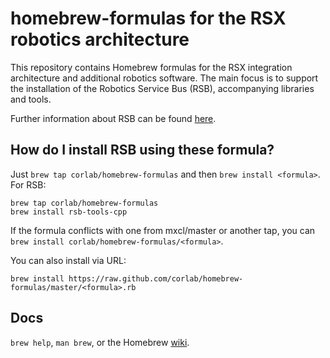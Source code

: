 homebrew-formulas for the RSX robotics architecture
===================================================

This repository contains Homebrew formulas for the RSX integration architecture and additional robotics software. 
The main focus is to support the installation of the Robotics Service Bus (RSB), accompanying libraries and tools.  

Further information about RSB can be found [here](http://docs.cor-lab.de//rsb-manual/trunk/html/index.html).

How do I install RSB using these formula?
-----------------------------------------
Just `brew tap corlab/homebrew-formulas` and then `brew install <formula>`. For RSB:

    brew tap corlab/homebrew-formulas
    brew install rsb-tools-cpp

If the formula conflicts with one from mxcl/master or another tap, you can `brew install corlab/homebrew-formulas/<formula>`.

You can also install via URL:


    brew install https://raw.github.com/corlab/homebrew-formulas/master/<formula>.rb


Docs
----
`brew help`, `man brew`, or the Homebrew [wiki](https://github.com/mxcl/homebrew/wiki).
